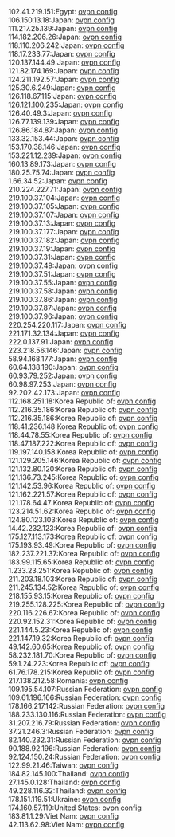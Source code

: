 102.41.219.151:Egypt: [ovpn config](vpn/102_41_219_151.ovpn)  
106.150.13.18:Japan: [ovpn config](vpn/106_150_13_18.ovpn)  
111.217.25.139:Japan: [ovpn config](vpn/111_217_25_139.ovpn)  
114.182.206.26:Japan: [ovpn config](vpn/114_182_206_26.ovpn)  
118.110.206.242:Japan: [ovpn config](vpn/118_110_206_242.ovpn)  
118.17.233.77:Japan: [ovpn config](vpn/118_17_233_77.ovpn)  
120.137.144.49:Japan: [ovpn config](vpn/120_137_144_49.ovpn)  
121.82.174.169:Japan: [ovpn config](vpn/121_82_174_169.ovpn)  
124.211.192.57:Japan: [ovpn config](vpn/124_211_192_57.ovpn)  
125.30.6.249:Japan: [ovpn config](vpn/125_30_6_249.ovpn)  
126.118.67.115:Japan: [ovpn config](vpn/126_118_67_115.ovpn)  
126.121.100.235:Japan: [ovpn config](vpn/126_121_100_235.ovpn)  
126.40.49.3:Japan: [ovpn config](vpn/126_40_49_3.ovpn)  
126.77.139.139:Japan: [ovpn config](vpn/126_77_139_139.ovpn)  
126.86.184.87:Japan: [ovpn config](vpn/126_86_184_87.ovpn)  
133.32.153.44:Japan: [ovpn config](vpn/133_32_153_44.ovpn)  
153.170.38.146:Japan: [ovpn config](vpn/153_170_38_146.ovpn)  
153.221.12.239:Japan: [ovpn config](vpn/153_221_12_239.ovpn)  
160.13.89.173:Japan: [ovpn config](vpn/160_13_89_173.ovpn)  
180.25.75.74:Japan: [ovpn config](vpn/180_25_75_74.ovpn)  
1.66.34.52:Japan: [ovpn config](vpn/1_66_34_52.ovpn)  
210.224.227.71:Japan: [ovpn config](vpn/210_224_227_71.ovpn)  
219.100.37.104:Japan: [ovpn config](vpn/219_100_37_104.ovpn)  
219.100.37.105:Japan: [ovpn config](vpn/219_100_37_105.ovpn)  
219.100.37.107:Japan: [ovpn config](vpn/219_100_37_107.ovpn)  
219.100.37.13:Japan: [ovpn config](vpn/219_100_37_13.ovpn)  
219.100.37.177:Japan: [ovpn config](vpn/219_100_37_177.ovpn)  
219.100.37.182:Japan: [ovpn config](vpn/219_100_37_182.ovpn)  
219.100.37.19:Japan: [ovpn config](vpn/219_100_37_19.ovpn)  
219.100.37.31:Japan: [ovpn config](vpn/219_100_37_31.ovpn)  
219.100.37.49:Japan: [ovpn config](vpn/219_100_37_49.ovpn)  
219.100.37.51:Japan: [ovpn config](vpn/219_100_37_51.ovpn)  
219.100.37.55:Japan: [ovpn config](vpn/219_100_37_55.ovpn)  
219.100.37.58:Japan: [ovpn config](vpn/219_100_37_58.ovpn)  
219.100.37.86:Japan: [ovpn config](vpn/219_100_37_86.ovpn)  
219.100.37.87:Japan: [ovpn config](vpn/219_100_37_87.ovpn)  
219.100.37.96:Japan: [ovpn config](vpn/219_100_37_96.ovpn)  
220.254.220.117:Japan: [ovpn config](vpn/220_254_220_117.ovpn)  
221.171.32.134:Japan: [ovpn config](vpn/221_171_32_134.ovpn)  
222.0.137.91:Japan: [ovpn config](vpn/222_0_137_91.ovpn)  
223.218.56.146:Japan: [ovpn config](vpn/223_218_56_146.ovpn)  
58.94.168.177:Japan: [ovpn config](vpn/58_94_168_177.ovpn)  
60.64.138.190:Japan: [ovpn config](vpn/60_64_138_190.ovpn)  
60.93.79.252:Japan: [ovpn config](vpn/60_93_79_252.ovpn)  
60.98.97.253:Japan: [ovpn config](vpn/60_98_97_253.ovpn)  
92.202.42.173:Japan: [ovpn config](vpn/92_202_42_173.ovpn)  
112.168.251.18:Korea Republic of: [ovpn config](vpn/112_168_251_18.ovpn)  
112.216.35.186:Korea Republic of: [ovpn config](vpn/112_216_35_186.ovpn)  
112.216.35.186:Korea Republic of: [ovpn config](vpn/112_216_35_186.ovpn)  
118.41.236.148:Korea Republic of: [ovpn config](vpn/118_41_236_148.ovpn)  
118.44.78.55:Korea Republic of: [ovpn config](vpn/118_44_78_55.ovpn)  
118.47.187.222:Korea Republic of: [ovpn config](vpn/118_47_187_222.ovpn)  
119.197.140.158:Korea Republic of: [ovpn config](vpn/119_197_140_158.ovpn)  
121.129.205.146:Korea Republic of: [ovpn config](vpn/121_129_205_146.ovpn)  
121.132.80.120:Korea Republic of: [ovpn config](vpn/121_132_80_120.ovpn)  
121.136.73.245:Korea Republic of: [ovpn config](vpn/121_136_73_245.ovpn)  
121.142.53.96:Korea Republic of: [ovpn config](vpn/121_142_53_96.ovpn)  
121.162.221.57:Korea Republic of: [ovpn config](vpn/121_162_221_57.ovpn)  
121.178.64.47:Korea Republic of: [ovpn config](vpn/121_178_64_47.ovpn)  
123.214.51.62:Korea Republic of: [ovpn config](vpn/123_214_51_62.ovpn)  
124.80.123.103:Korea Republic of: [ovpn config](vpn/124_80_123_103.ovpn)  
14.42.232.123:Korea Republic of: [ovpn config](vpn/14_42_232_123.ovpn)  
175.127.113.173:Korea Republic of: [ovpn config](vpn/175_127_113_173.ovpn)  
175.193.93.49:Korea Republic of: [ovpn config](vpn/175_193_93_49.ovpn)  
182.237.221.37:Korea Republic of: [ovpn config](vpn/182_237_221_37.ovpn)  
183.99.115.65:Korea Republic of: [ovpn config](vpn/183_99_115_65.ovpn)  
1.233.23.251:Korea Republic of: [ovpn config](vpn/1_233_23_251.ovpn)  
211.203.18.103:Korea Republic of: [ovpn config](vpn/211_203_18_103.ovpn)  
211.245.134.52:Korea Republic of: [ovpn config](vpn/211_245_134_52.ovpn)  
218.155.93.15:Korea Republic of: [ovpn config](vpn/218_155_93_15.ovpn)  
219.255.128.225:Korea Republic of: [ovpn config](vpn/219_255_128_225.ovpn)  
220.116.226.67:Korea Republic of: [ovpn config](vpn/220_116_226_67.ovpn)  
220.92.152.31:Korea Republic of: [ovpn config](vpn/220_92_152_31.ovpn)  
221.144.5.23:Korea Republic of: [ovpn config](vpn/221_144_5_23.ovpn)  
221.147.19.32:Korea Republic of: [ovpn config](vpn/221_147_19_32.ovpn)  
49.142.60.65:Korea Republic of: [ovpn config](vpn/49_142_60_65.ovpn)  
58.232.181.70:Korea Republic of: [ovpn config](vpn/58_232_181_70.ovpn)  
59.1.24.223:Korea Republic of: [ovpn config](vpn/59_1_24_223.ovpn)  
61.76.178.215:Korea Republic of: [ovpn config](vpn/61_76_178_215.ovpn)  
217.138.212.58:Romania: [ovpn config](vpn/217_138_212_58.ovpn)  
109.195.54.107:Russian Federation: [ovpn config](vpn/109_195_54_107.ovpn)  
109.61.196.166:Russian Federation: [ovpn config](vpn/109_61_196_166.ovpn)  
178.166.217.142:Russian Federation: [ovpn config](vpn/178_166_217_142.ovpn)  
188.233.130.116:Russian Federation: [ovpn config](vpn/188_233_130_116.ovpn)  
31.207.216.79:Russian Federation: [ovpn config](vpn/31_207_216_79.ovpn)  
37.21.246.3:Russian Federation: [ovpn config](vpn/37_21_246_3.ovpn)  
82.140.232.31:Russian Federation: [ovpn config](vpn/82_140_232_31.ovpn)  
90.188.92.196:Russian Federation: [ovpn config](vpn/90_188_92_196.ovpn)  
92.124.150.24:Russian Federation: [ovpn config](vpn/92_124_150_24.ovpn)  
122.99.21.46:Taiwan: [ovpn config](vpn/122_99_21_46.ovpn)  
184.82.145.100:Thailand: [ovpn config](vpn/184_82_145_100.ovpn)  
27.145.0.128:Thailand: [ovpn config](vpn/27_145_0_128.ovpn)  
49.228.116.32:Thailand: [ovpn config](vpn/49_228_116_32.ovpn)  
178.151.119.51:Ukraine: [ovpn config](vpn/178_151_119_51.ovpn)  
174.160.57.119:United States: [ovpn config](vpn/174_160_57_119.ovpn)  
183.81.1.29:Viet Nam: [ovpn config](vpn/183_81_1_29.ovpn)  
42.113.62.98:Viet Nam: [ovpn config](vpn/42_113_62_98.ovpn)  
